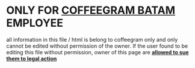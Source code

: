 # ONLY FOR [COFFEEGRAM BATAM](https://www.instagram.com/coffeegram.btm/?hl=en) EMPLOYEE
all information in this file / html is belong to coffeegram only and only cannot be edited without permission of the owner. If the user found to be editing this file without permission, owner of this page are <ins>**allowed to sue them to legal action**</ins>
